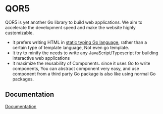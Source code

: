 # QOR5

QOR5 is yet another Go library to build web applications. We aim to accelerate the development speed and make the website highly customizable.

- It prefers writing HTML in [static typing Go language](/advanced-functions/the-go-html-builder.html), rather than a certain type of template language, Not even go template.
- It try to minify the needs to write any JavaScript/Typescript for building interactive web applications
- It maximize the reusability of Components. since it uses Go to write components, You can abstract component very easy, and use component from a third party Go package is also like using normal Go packages.

## Documentation
[Documentation](https://docs.qor5.com/)
